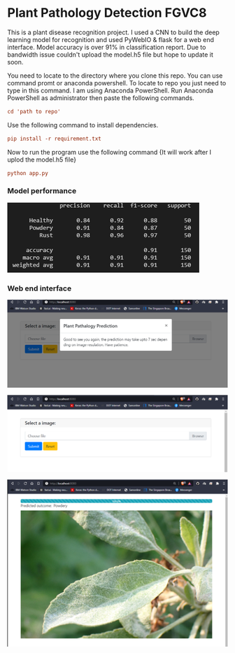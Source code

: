 # Plant Pathology Detection FGVC8

This is a plant disease recognition project. I used a CNN to build the deep learning model for recognition and used PyWebIO & flask for a web end interface. Model accuracy is over 91% in classification report. Due to bandwidth issue couldn't upload the model.h5 file but hope to update it soon.

You need to locate to the directory where you clone this repo. You can use command promt
or anaconda powershell. To locate to repo you just need to type in this command. I am using Anaconda PowerShell. Run Anaconda PowerShell as administrator then paste the following commands.

```ini
cd 'path to repo'
```

Use the following command to install dependencies. 
 
 ```ini
pip install -r requirement.txt
```

Now to run the program use the following command {It will work after I uplod the model.h5 file}

```ini
python app.py
```
### Model performance 

![](./snippets/4.PNG)

### Web end interface 

![](./snippets/1.PNG)

![](./snippets/2.PNG)

![](./snippets/3.PNG)
